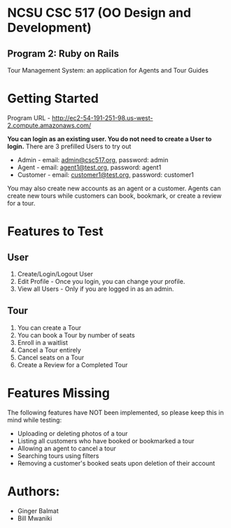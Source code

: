 NCSU CSC 517 (OO Design and Development)
========================================
Program 2: Ruby on Rails
------------------------

Tour Management System: an application for Agents and Tour Guides

Getting Started
====
Program URL - http://ec2-54-191-251-98.us-west-2.compute.amazonaws.com/

**You can login as an existing user. You do not need to create a User to login.** There are 3 prefilled Users to try out
- Admin - email: admin@csc517.org, password: admin
- Agent - email: agent1@test.org, password: agent1
- Customer - email: customer1@test.org, password: customer1

You may also create new accounts as an agent or a customer. Agents can create new tours
while customers can book, bookmark, or create a review for a tour.

Features to Test
====

User
----

1. Create/Login/Logout User
2. Edit Profile - Once you login, you can change your profile.
3. View all Users - Only if you are logged in as an admin.

Tour
----
1. You can create a Tour
2. You can book a Tour by number of seats
3. Enroll in a waitlist
4. Cancel a Tour entirely
5. Cancel seats on a Tour
6. Create a Review for a Completed Tour

Features Missing
====
The following features have NOT been implemented, so please keep this in mind while testing:

- Uploading or deleting photos of a tour
- Listing all customers who have booked or bookmarked a tour
- Allowing an agent to cancel a tour
- Searching tours using filters
- Removing a customer's booked seats upon deletion of their account

Authors:
====
- Ginger Balmat
- Bill Mwaniki

